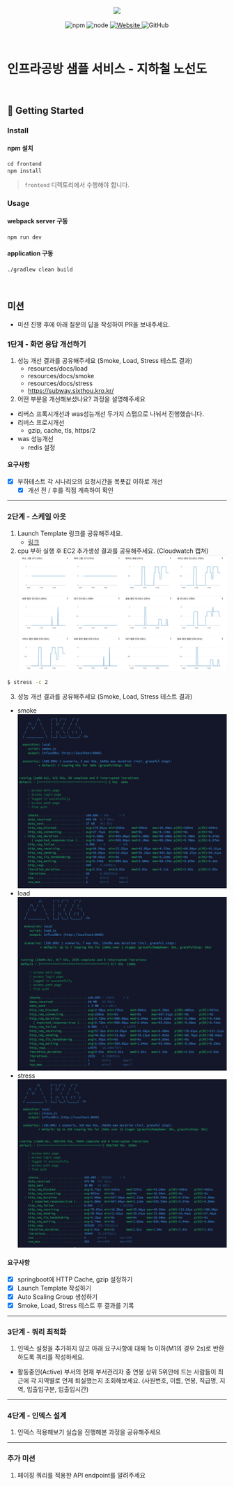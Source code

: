 <p align="center">
    <img width="200px;" src="https://raw.githubusercontent.com/woowacourse/atdd-subway-admin-frontend/master/images/main_logo.png"/>
</p>
<p align="center">
  <img alt="npm" src="https://img.shields.io/badge/npm-%3E%3D%205.5.0-blue">
  <img alt="node" src="https://img.shields.io/badge/node-%3E%3D%209.3.0-blue">
  <a href="https://edu.nextstep.camp/c/R89PYi5H" alt="nextstep atdd">
    <img alt="Website" src="https://img.shields.io/website?url=https%3A%2F%2Fedu.nextstep.camp%2Fc%2FR89PYi5H">
  </a>
  <img alt="GitHub" src="https://img.shields.io/github/license/next-step/atdd-subway-service">
</p>

<br>

# 인프라공방 샘플 서비스 - 지하철 노선도

<br>

## 🚀 Getting Started

### Install
#### npm 설치
```
cd frontend
npm install
```
> `frontend` 디렉토리에서 수행해야 합니다.

### Usage
#### webpack server 구동
```
npm run dev
```
#### application 구동
```
./gradlew clean build
```
<br>

## 미션

* 미션 진행 후에 아래 질문의 답을 작성하여 PR을 보내주세요.


### 1단계 - 화면 응답 개선하기
1. 성능 개선 결과를 공유해주세요 (Smoke, Load, Stress 테스트 결과)
   - resources/docs/load
   - resources/docs/smoke
   - resources/docs/stress
   - https://subway.sixthou.kro.kr/
2. 어떤 부분을 개선해보셨나요? 과정을 설명해주세요
  - 리버스 프록시개선과 was성능개선 두가지 스탭으로 나눠서 진행했습니다.
  - 리버스 프로시개선
    - gzip, cache, tls, https/2
  - was 성능개선
    - redis 설정
    
#### 요구사항
- [x] 부하테스트 각 시나리오의 요청시간을 목푯값 이하로 개선 
  - [x] 개선 전 / 후를 직접 계측하여 확인
---

### 2단계 - 스케일 아웃

1. Launch Template 링크를 공유해주세요.
    - [링크](https://ap-northeast-2.console.aws.amazon.com/ec2/home?region=ap-northeast-2#LaunchTemplateDetails:launchTemplateId=lt-0b4895710bf98580b)
2. cpu 부하 실행 후 EC2 추가생성 결과를 공유해주세요. (Cloudwatch 캡쳐)
![cloutwatch](src/main/resources/docs/step2/cloudwatch/cloudwatch.png)
```sh
$ stress -c 2
```
3. 성능 개선 결과를 공유해주세요 (Smoke, Load, Stress 테스트 결과)
- smoke
  ![smoke](src/main/resources/docs/step2/smoke/smoke-k6.png)
- load
  ![load](src/main/resources/docs/step2/load/load-k6.png)
- stress
  ![stress](src/main/resources/docs/step2/stress/stress-k6.png)

#### 요구사항
- [x] springboot에 HTTP Cache, gzip 설정하기
- [x] Launch Template 작성하기
- [x] Auto Scaling Group 생성하기
- [x] Smoke, Load, Stress 테스트 후 결과를 기록

---
### 3단계 - 쿼리 최적화

1. 인덱스 설정을 추가하지 않고 아래 요구사항에 대해 1s 이하(M1의 경우 2s)로 반환하도록 쿼리를 작성하세요.

- 활동중인(Active) 부서의 현재 부서관리자 중 연봉 상위 5위안에 드는 사람들이 최근에 각 지역별로 언제 퇴실했는지 조회해보세요. (사원번호, 이름, 연봉, 직급명, 지역, 입출입구분, 입출입시간)

---

### 4단계 - 인덱스 설계

1. 인덱스 적용해보기 실습을 진행해본 과정을 공유해주세요

---

### 추가 미션

1. 페이징 쿼리를 적용한 API endpoint를 알려주세요
